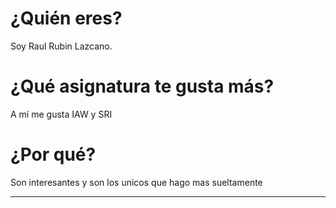 # ¿Quién eres?
Soy Raul Rubin Lazcano.

# ¿Qué asignatura te gusta más?
A mí me gusta IAW y SRI

# ¿Por qué?
Son interesantes y son los unicos que hago mas sueltamente

---